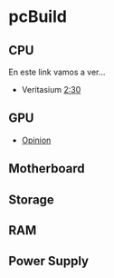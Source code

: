# pcBuild

## CPU
En este link vamos a ver...
- Veritasium [2:30](https://www.youtube.com/watch?v=YMPzDiraNnA#t=2m30s)

## GPU
- [Opinion](https://www.reddit.com/user/queen_pook/)

## Motherboard

## Storage

## RAM

## Power Supply
